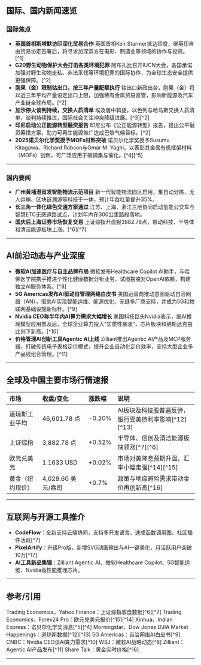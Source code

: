 ## 国际、国内新闻速览

### 国际焦点

- **英国首相斯塔默访印深化贸易合作**
英国首相Keir Starmer抵达印度，继英印自由贸易协定签署后，将寻求加深双方在电影、制造业等领域的协作与投资。[^1]
- **G20野生动物保护大会打击各类环境犯罪**
阿布扎比召开IUCN大会，各国承诺加强对野生动物走私、非法采伐等环境犯罪的国际协作，为全球生态安全提供更强保障。[^2]
- **刚果（金）限制钴出口，按三年产量配额执行**
钴出口新政出台，刚果（金）将以近三年平均产量设定出口上限，加强稀有金属贸易监管，影响新能源及汽车产业链全球布局。[^2]
- **加沙停火谈判持续，交换人质清单**
埃及居中斡旋，以色列与哈马斯交换人质清单，谈判持续推进，国际社会关注冲突降级进展。[^3][^2]
- **印尼启动公正能源转型融资报告**
印尼公布《公正能源转型》报告，提出公平融资筹措方案，助力可再生能源推广达成巴黎气候目标。[^2]
- **2025诺贝尔化学奖授予MOFs材料突破**
诺贝尔化学奖授予Susumu Kitagawa、Richard Robson与Omar M. Yaghi，以表彰其金属有机框架材料（MOFs）创新，可广泛应用于碳捕集与催化。[^4][^5]

***

### 国内要闻

- **广州黄埔港首发智能物流示范项目**
新一代智能物流园区启用，集自动分拣、无人运输、区块链溯源等科技于一体，预计年吞吐量提升35%。
- **长三角一体化绿色交通方案通过**
江苏、上海、浙江三地协同启动氢能公交车与智慧ETC无感道路试点，计划年内在300公里路段落地。
- **国庆后上海证券市场恢复交易**
上证综指开盘报3882.78点，带动科技、半导体和清洁能源板块上涨。[^6][^7]

***

## AI前沿动态与产业深度

- **微软AI加速医疗与自主品牌布局**
微软发布Healthcare Copilot AI助手，与哈佛医学院携手推进个性化健康数据分析业务，试图摆脱对OpenAI依赖，构建独立AI服务体系。[^8]
- **5G Americas发布AI驱动自管理网络白皮书**
美国运营商推动意图驱动自治网络（AN），借助AI实现智能运维、能源优化、无缝多厂商支持，并成为5G和物联网基础设施新标杆。[^9]
- **Nvidia CEO称半年内AI算力需求大幅增长**
美国科技巨头Nvidia表示，继AI推理模型应用普及后，全球企业算力投入“实质性暴涨”，芯片板块和纳斯达克由此创下新高。[^10]
- **价格管理AI创新工具Agentic AI上线**
Zilliant推出Agentic AI产品及MCP服务器，打破传统电子表格定价模式，提升企业自动化定价效率，支持大型企业多产品线组合管理。[^11]

***

## 全球及中国主要市场行情速报

| 市场 | 收盘/变化 | 涨跌幅 | 说明 |
| :-- | :-- | :-- | :-- |
| 道琼斯工业平均 | 46,601.78 点 | -0.20% | AI板块及科技股普遍反弹，银行受美债利率影响[^12][^13] |
| 上证综指 | 3,882.78 点 | +0.52% | 半导体、信创及清洁能源板块领涨[^7][^6] |
| 欧元兑美元 | 1.1633 USD | +0.02% | 市场对美降息预期升温，汇率小幅走强[^14][^15] |
| 黄金（纽约现价） | 4,029.60 美元/盎司 | +0.7% | 政策与地缘避险需求带动金价再创新高[^16] |


***

## 互联网与开源工具推介

- **CodeFlow**：全新支持云端协同，支持多开发语言、速成函数调用图、社区插件活跃[^7]
- **PixelArtify**：升级Pro版，新增SVG动画输出与AI一键美化，月活跃用户突破10万[^17]
- **AI工具新品集锦**：Zilliant Agentic AI、微软Healthcare Copilot、5G智能运维、Nvidia高性能推理芯片。

***

## 参考/引用

Trading Economics，Yahoo Finance：上证综指收盘数据[^6][^7]
Trading Economics，Forex24 Pro：欧元兑美元报价[^15][^14]
Xinhua、Indian Express：诺贝尔化学奖消息[^5][^4]
Morningstar、Dow Jones DJIA Market Happenings：道琼斯数据[^12][^13]
5G Americas：自治网络AI白皮书[^9]
CNBC：Nvidia CEO谈AI算力需求[^10]
WSJ：微软AI战略动态[^8]
Zilliant：Agentic AI产品发布[^11]
Share Talk：黄金实时价格[^16]

***

